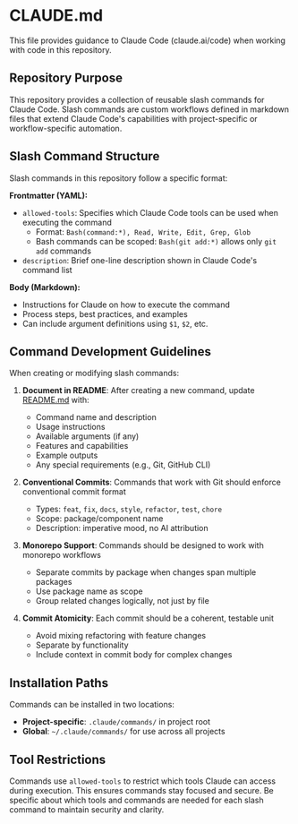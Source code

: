 # CLAUDE.md

This file provides guidance to Claude Code (claude.ai/code) when working with code in this repository.

## Repository Purpose

This repository provides a collection of reusable slash commands for Claude Code. Slash commands are custom workflows defined in markdown files that extend Claude Code's capabilities with project-specific or workflow-specific automation.

## Slash Command Structure

Slash commands in this repository follow a specific format:

**Frontmatter (YAML):**
- `allowed-tools`: Specifies which Claude Code tools can be used when executing the command
  - Format: `Bash(command:*), Read, Write, Edit, Grep, Glob`
  - Bash commands can be scoped: `Bash(git add:*)` allows only `git add` commands
- `description`: Brief one-line description shown in Claude Code's command list

**Body (Markdown):**
- Instructions for Claude on how to execute the command
- Process steps, best practices, and examples
- Can include argument definitions using `$1`, `$2`, etc.

## Command Development Guidelines

When creating or modifying slash commands:

1. **Document in README**: After creating a new command, update [README.md](README.md) with:
   - Command name and description
   - Usage instructions
   - Available arguments (if any)
   - Features and capabilities
   - Example outputs
   - Any special requirements (e.g., Git, GitHub CLI)

2. **Conventional Commits**: Commands that work with Git should enforce conventional commit format
   - Types: `feat`, `fix`, `docs`, `style`, `refactor`, `test`, `chore`
   - Scope: package/component name
   - Description: imperative mood, no AI attribution

3. **Monorepo Support**: Commands should be designed to work with monorepo workflows
   - Separate commits by package when changes span multiple packages
   - Use package name as scope
   - Group related changes logically, not just by file

4. **Commit Atomicity**: Each commit should be a coherent, testable unit
   - Avoid mixing refactoring with feature changes
   - Separate by functionality
   - Include context in commit body for complex changes

## Installation Paths

Commands can be installed in two locations:
- **Project-specific**: `.claude/commands/` in project root
- **Global**: `~/.claude/commands/` for use across all projects

## Tool Restrictions

Commands use `allowed-tools` to restrict which tools Claude can access during execution. This ensures commands stay focused and secure. Be specific about which tools and commands are needed for each slash command to maintain security and clarity.
